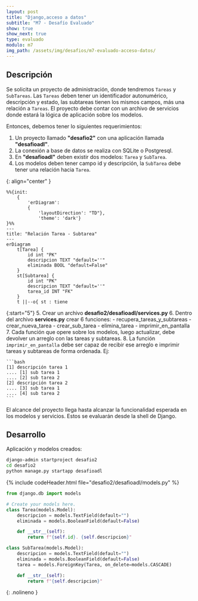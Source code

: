 ```yaml
---
layout: post
title: "Django,acceso a datos"
subtitle: "M7 - Desafío Evaluado"
show: true
show_next: true
type: evaluado
modulo: m7
img_path: /assets/img/desafios/m7-evaluado-acceso-datos/
---
```


## Descripción

Se solicita un proyecto de administración, donde tendremos `Tareas` y `SubTareas`. Las `Tareas` deben tener un identificador autonumérico, descripción y estado, las subtareas tienen los mismos campos, más una relación a `Tareas`. El proyecto debe contar con un archivo de servicios donde estará la lógica de aplicación sobre los modelos.

Entonces, debemos tener lo siguientes requerimientos:

1. Un proyecto llamado **"desafio2"** con una aplicación llamada **"desafioadl"**.
2. La conexión a base de datos se realiza con SQLite o Postgresql.
3. En **"desafioadl"** deben existir dos modelos: `Tarea` y `SubTarea`.
4. Los modelos deben tener campo id y descripción, la `SubTarea` debe tener una relación hacia `Tarea`.

{: align="center" }
```mermaid
%%{init: 
	{ 
		'erDiagram': 
		{
			'layoutDirection': "TD"},
			'theme': 'dark'} 
}%%
---
title: "Relación Tarea - Subtarea"
---
erDiagram
    t[Tarea] {
    	id int "PK"
    	descripcion TEXT "default=''"
    	eliminada BOOL "default=False"
    }
    st[Subtarea] {
    	id int "PK"
    	descripcion TEXT "default=''"
    	tarea_id INT "FK"
    }
    t ||--o{ st : tiene
```

{:start="5"}
5. Crear un archivo **desafio2/desafioadl/services.py**
6. Dentro del archivo **services.py** crear 6 funciones:
	- recupera_tareas_y_subtareas
	- crear_nueva_tarea
	- crear_sub_tarea
	- elimina_tarea
	- imprimir_en_pantalla
7. Cada función que opere sobre los modelos, luego actualizar, debe devolver un arreglo con las tareas y subtareas.
8. La función `imprimir_en_pantalla` debe ser capaz de recibir ese arreglo e imprimir tareas y subtareas de forma ordenada. Ej:

	```bash
	[1] descripción tarea 1
	.... [1] sub tarea 1
	.... [2] sub tarea 2
	[2] descripción tarea 2
	.... [3] sub tarea 1
	.... [4] sub tarea 2
	```

El alcance del proyecto llega hasta alcanzar la funcionalidad esperada en los modelos y servicios. Estos se evaluarán desde la shell de Django.

## Desarrollo

Aplicación y modelos creados:

```bash
django-admin startproject desafio2
cd desafio2
python manage.py startapp desafioadl
```

{% include codeHeader.html file="desafio2/desafioadl/models.py" %}
```py
from django.db import models

# Create your models here.
class Tarea(models.Model):
	descripcion = models.TextField(default="")
	eliminada = models.BooleanField(default=False)

	def __str__(self):
		return f"{self.id}. {self.descripcion}"

class SubTarea(models.Model):
	descripcion = models.TextField(default="")
	eliminada = models.BooleanField(default=False)
	tarea = models.ForeignKey(Tarea, on_delete=models.CASCADE)

	def __str__(self):
		return f"{self.descripcion}"
```
{: .nolineno }
